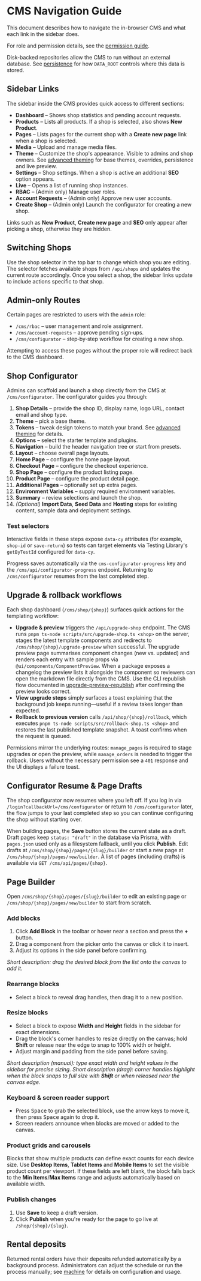 # CMS Navigation Guide

This document describes how to navigate the in-browser CMS and what each link in the sidebar does.

For role and permission details, see the [permission guide](./permissions.md).

Disk-backed repositories allow the CMS to run without an external database. See [persistence](./persistence.md) for how `DATA_ROOT` controls where this data is stored.

## Sidebar Links

The sidebar inside the CMS provides quick access to different sections:

- **Dashboard** – Shows shop statistics and pending account requests.
- **Products** – Lists all products. If a shop is selected, also shows **New Product**.
- **Pages** – Lists pages for the current shop with a **Create new page** link when a shop is selected.
- **Media** – Upload and manage media files.
- **Theme** – Customize the shop's appearance. Visible to admins and shop owners. See [advanced theming](./theming-advanced.md) for base themes, overrides, persistence and live preview.
- **Settings** – Shop settings. When a shop is active an additional **SEO** option appears.
- **Live** – Opens a list of running shop instances.
- **RBAC** – (Admin only) Manage user roles.
- **Account Requests** – (Admin only) Approve new user accounts.
- **Create Shop** – (Admin only) Launch the configurator for creating a new shop.

Links such as **New Product**, **Create new page** and **SEO** only appear after picking a shop, otherwise they are hidden.

## Switching Shops

Use the shop selector in the top bar to change which shop you are editing. The selector fetches available shops from `/api/shops` and updates the current route accordingly. Once you select a shop, the sidebar links update to include actions specific to that shop.

## Admin‑only Routes

Certain pages are restricted to users with the `admin` role:

- `/cms/rbac` – user management and role assignment.
- `/cms/account-requests` – approve pending sign‑ups.
- `/cms/configurator` – step‑by‑step workflow for creating a new shop.

Attempting to access these pages without the proper role will redirect back to the CMS dashboard.

## Shop Configurator

Admins can scaffold and launch a shop directly from the CMS at `/cms/configurator`. The configurator guides you through:

1. **Shop Details** – provide the shop ID, display name, logo URL, contact email and shop type.
2. **Theme** – pick a base theme.
3. **Tokens** – tweak design tokens to match your brand. See [advanced theming](./theming-advanced.md) for details.
4. **Options** – select the starter template and plugins.
5. **Navigation** – build the header navigation tree or start from presets.
6. **Layout** – choose overall page layouts.
7. **Home Page** – configure the home page layout.
8. **Checkout Page** – configure the checkout experience.
9. **Shop Page** – configure the product listing page.
10. **Product Page** – configure the product detail page.
11. **Additional Pages** – optionally set up extra pages.
12. **Environment Variables** – supply required environment variables.
13. **Summary** – review selections and launch the shop.
14. _(Optional)_ **Import Data**, **Seed Data** and **Hosting** steps for existing content, sample data and deployment settings.

### Test selectors

Interactive fields in these steps expose `data-cy` attributes (for example,
`shop-id` or `save-return`) so tests can target elements via Testing
Library's `getByTestId` configured for `data-cy`.

Progress saves automatically via the `cms-configurator-progress` key and the `/cms/api/configurator-progress` endpoint. Returning to `/cms/configurator` resumes from the last completed step.

## Upgrade & rollback workflows

Each shop dashboard (`/cms/shop/{shop}`) surfaces quick actions for the
templating workflow:

- **Upgrade & preview** triggers the `/api/upgrade-shop` endpoint. The CMS runs
  `pnpm ts-node scripts/src/upgrade-shop.ts <shop>` on the server, stages the
  latest template components and redirects to
  `/cms/shop/{shop}/upgrade-preview` when successful. The upgrade preview page
  summarises component changes (new vs. updated) and renders each entry with
  sample props via `@ui/components/ComponentPreview`. When a package exposes a
  changelog the preview lists it alongside the component so reviewers can open
  the markdown file directly from the CMS. Use the CLI republish flow documented
  in [upgrade-preview-republish](./upgrade-preview-republish.md) after confirming
  the preview looks correct.
- **View upgrade steps** simply surfaces a toast explaining that the background
  job keeps running—useful if a review takes longer than expected.
- **Rollback to previous version** calls `/api/shop/{shop}/rollback`, which
  executes `pnpm ts-node scripts/src/rollback-shop.ts <shop>` and restores the
  last published template snapshot. A toast confirms when the request is queued.

Permissions mirror the underlying routes: `manage_pages` is required to stage
upgrades or open the preview, while `manage_orders` is needed to trigger the
rollback. Users without the necessary permission see a `401` response and the UI
displays a failure toast.

## Configurator Resume & Page Drafts

The shop configurator now resumes where you left off. If you log in via
`/login?callbackUrl=/cms/configurator` or return to `/cms/configurator` later, the flow jumps
to your last completed step so you can continue configuring the shop without
starting over.

When building pages, the **Save** button stores the current state as a draft.
Draft pages keep `status: "draft"` in the database via Prisma, with `pages.json` used only as a filesystem fallback, until you click **Publish**.
Edit drafts at `/cms/shop/{shop}/pages/{slug}/builder` or start a new page at
`/cms/shop/{shop}/pages/new/builder`. A list of pages (including drafts) is
available via `GET /cms/api/pages/{shop}`.

## Page Builder

Open `/cms/shop/{shop}/pages/{slug}/builder` to edit an existing page or
`/cms/shop/{shop}/pages/new/builder` to start from scratch.

### Add blocks

1. Click **Add Block** in the toolbar or hover near a section and press the **+**
   button.
2. Drag a component from the picker onto the canvas or click it to insert.
3. Adjust its options in the side panel before confirming.

_Short description: drag the desired block from the list onto the canvas to add it._

### Rearrange blocks

- Select a block to reveal drag handles, then drag it to a new position.

### Resize blocks

- Select a block to expose **Width** and **Height** fields in the sidebar for exact dimensions.
- Drag the block's corner handles to resize directly on the canvas; hold **Shift** or release near the edge to snap to 100% width or height.
- Adjust margin and padding from the side panel before saving.

_Short description (manual): type exact width and height values in the sidebar for precise sizing._
_Short description (drag): corner handles highlight when the block snaps to full size with **Shift** or when released near the canvas edge._

### Keyboard & screen reader support

- Press <kbd>Space</kbd> to grab the selected block, use the arrow keys to move
  it, then press <kbd>Space</kbd> again to drop it.
- Screen readers announce when blocks are moved or added to the canvas.

### Product grids and carousels

Blocks that show multiple products can define exact counts for each device
size. Use **Desktop Items**, **Tablet Items** and **Mobile Items** to set the
visible product count per viewport. If these fields are left blank, the block
falls back to the **Min Items**/**Max Items** range and adjusts automatically
based on available width.

### Publish changes

1. Use **Save** to keep a draft version.
2. Click **Publish** when you're ready for the page to go live at
   `/shop/{shop}/{slug}`.

## Rental deposits

Returned rental orders have their deposits refunded automatically by a background process. Administrators can adjust the schedule or run the process manually; see [machine](./machine.md#deposit-release-service) for details on configuration and usage.
